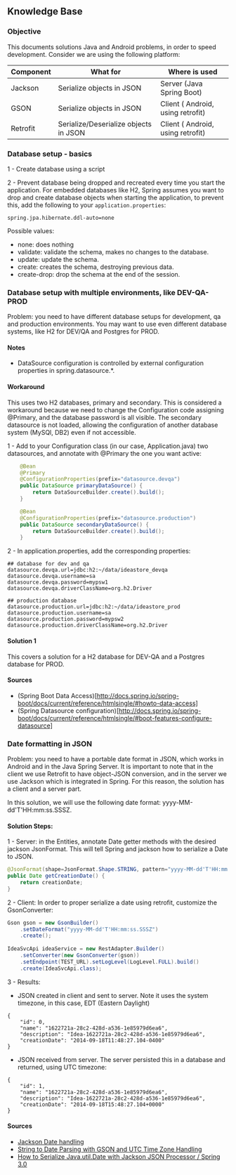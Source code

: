 ## Knowledge Base


### Objective

This documents solutions Java and Android problems, in order to speed development. Consider we are using the following platform:

Component | What for | Where is used 
------ |------ | ----------------------------------
Jackson | Serialize objects in JSON | Server (Java Spring Boot)
GSON | Serialize objects in JSON | Client ( Android, using retrofit)
Retrofit | Serialize/Deserialize objects in JSON | Client ( Android, using retrofit)


### Database setup - basics

1 - Create database using a script

2 - Prevent database being dropped and recreated every time you start the application. For embedded databases like H2, Spring assumes you want to drop and create database objects when starting the application, to prevent this, add the following to your `application.properties`:
```
spring.jpa.hibernate.ddl-auto=none 
```

Possible values:
- none: does nothing
- validate: validate the schema, makes no changes to the database.
- update: update the schema.
- create: creates the schema, destroying previous data.
- create-drop: drop the schema at the end of the session.



### Database setup with multiple environments, like DEV-QA-PROD

Problem: you need to have different database setups for development, qa and production environments. You may want to use even different database systems, like H2 for DEV/QA and Postgres for PROD. 

#### Notes

- DataSource configuration is controlled by external configuration properties in spring.datasource.*.


#### Workaround

This uses two H2 databases, primary and secondary. This is considered a workaround because we need to change the Configuration code assigning @Primary, and the database password is all visible. The secondary datasource is not loaded, allowing the configuration of another database system (MySQl, DB2) even if not accessible.

1 - Add to your Configuration class (in our case, Application.java) two datasources, and annotate with @Primary the one you want active:

```java
	@Bean
	@Primary
	@ConfigurationProperties(prefix="datasource.devqa")
	public DataSource primaryDataSource() {
    	return DataSourceBuilder.create().build();
	}

	@Bean
	@ConfigurationProperties(prefix="datasource.production")
	public DataSource secondaryDataSource() {
	    return DataSourceBuilder.create().build();
	}
```


2 - In application.properties, add the corresponding properties:
```
## database for dev and qa
datasource.devqa.url=jdbc:h2:~/data/ideastore_devqa
datasource.devqa.username=sa
datasource.devqa.password=mypsw1
datasource.devqa.driverClassName=org.h2.Driver

## production database
datasource.production.url=jdbc:h2:~/data/ideastore_prod
datasource.production.username=sa
datasource.production.password=mypsw2
datasource.production.driverClassName=org.h2.Driver
```

#### Solution 1

This covers a solution for a H2 database for DEV-QA and a Postgres database for PROD.





#### Sources
- (Spring Boot Data Access)[http://docs.spring.io/spring-boot/docs/current/reference/htmlsingle/#howto-data-access]
- (Spring Datasource configuration)[http://docs.spring.io/spring-boot/docs/current/reference/htmlsingle/#boot-features-configure-datasource]



### Date formatting in JSON

Problem: you need to have a portable date format in JSON, which works in Android and in the Java Spring Server. It is important to note that in the client we use Retrofit to have object-JSON conversion, and in the server we use Jackson which is integrated in Spring. For this reason, the solution has a client and a server part.

 In this solution, we will use the following date format: yyyy-MM-dd'T'HH:mm:ss.SSSZ.
  
#### Solution Steps:

1 - Server: in the Entities, annotate Date getter methods with the desired jackson JsonFormat. This will tell Spring and jackson how to serialize a Date to JSON.
```java
@JsonFormat(shape=JsonFormat.Shape.STRING, pattern="yyyy-MM-dd'T'HH:mm:ss.SSSZ", timezone="UTC")
public Date getCreationDate() {
	return creationDate;
}
```

2 - Client: In order to proper serialize a date using retrofit, customize the GsonConverter:

```java
Gson gson = new GsonBuilder()
	.setDateFormat("yyyy-MM-dd'T'HH:mm:ss.SSSZ")
	.create();
		
IdeaSvcApi ideaService = new RestAdapter.Builder()
	.setConverter(new GsonConverter(gson))
	.setEndpoint(TEST_URL).setLogLevel(LogLevel.FULL).build()
	.create(IdeaSvcApi.class);
```

3 - Results:

- JSON created in client and sent to server. Note it uses the system timezone, in this case, EDT (Eastern Daylight)
```
{
	"id": 0,
	"name": "1622721a-28c2-428d-a536-1e85979d6ea6",
	"description": "Idea-1622721a-28c2-428d-a536-1e85979d6ea6",
	"creationDate": "2014-09-18T11:48:27.104-0400"
}
```

- JSON received from server. The server persisted this in a database and returned, using UTC timezone: 
```
{
	"id": 1,
	"name": "1622721a-28c2-428d-a536-1e85979d6ea6",
	"description": "Idea-1622721a-28c2-428d-a536-1e85979d6ea6",
	"creationDate": "2014-09-18T15:48:27.104+0000"
}
```

#### Sources

- [Jackson Date handling](http://wiki.fasterxml.com/JacksonFAQDateHandling)
- [String to Date Parsing with GSON and UTC Time Zone Handling](http://kylewbanks.com/blog/String-Date-Parsing-with-GSON-UTC-Time-Zone)
- [How to Serialize Java.util.Date with Jackson JSON Processor / Spring 3.0](http://java.dzone.com/articles/how-serialize-javautildate)